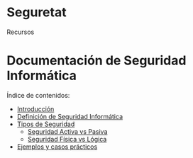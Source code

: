 # Seguretat
Recursos

# Documentación de Seguridad Informática

Índice de contenidos:
- [Introducción](00-introduccion.md)
- [Definición de Seguridad Informática](01-definicion-seguridad-informatica.md)
- [Tipos de Seguridad](02-tipos-seguridad/)
  - [Seguridad Activa vs Pasiva](02-tipos-seguridad/02-1-activa-vs-pasiva.md)
  - [Seguridad Física vs Lógica](02-tipos-seguridad/02-2-fisica-vs-logica.md)
- [Ejemplos y casos prácticos](03-ejemplos.md)
